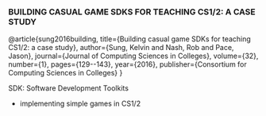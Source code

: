 ### BUILDING CASUAL GAME SDKS FOR TEACHING CS1/2: A CASE STUDY 
@article{sung2016building,
  title={Building casual game SDKs for teaching CS1/2: a case study},
  author={Sung, Kelvin and Nash, Rob and Pace, Jason},
  journal={Journal of Computing Sciences in Colleges},
  volume={32},
  number={1},
  pages={129--143},
  year={2016},
  publisher={Consortium for Computing Sciences in Colleges}
}

SDK: Software Development Toolkits
* implementing simple games in CS1/2